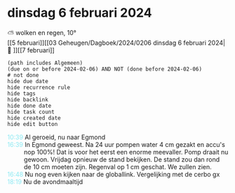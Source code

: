 # dinsdag 6 februari 2024

⛅ wolken en regen, 10°<br>[[5 februari]][[03 Geheugen/Dagboek/2024/0206 dinsdag 6 februari 2024| 📓 ]][[7 februari]]
```tasks
(path includes Algemeen)
(due on or before 2024-02-06) AND NOT (done before 2024-02-06)
# not done
hide due date
hide recurrence rule
hide tags
hide backlink
hide done date
hide task count
hide created date
hide edit button
```
<p style="padding-left: 2.7em; text-indent: -2.7em; margin: 0;"><font color=#8be9f3>10:39  </font>  Al geroeid, nu naar Egmond  </p>   
<p style="padding-left: 2.7em; text-indent: -2.7em; margin: 0"><font color=#8be9f2>16:39</font>  In Egmond geweest. Na 24 uur pompen water 4 cm gezakt en accu's nop 100%! Dat is voor het eerst een enorme meevaller. Pomp draait nu gewoon. Vrijdag opnieuw de stand bekijken. De stand zou dan rond de 10 cm moeten zijn. Regenval op 1 cm geschat. We zullen zien. </p>   
<p style="padding-left: 2.7em; text-indent: -2.7em; margin: 0"><font color=#8be9f2>16:48</font>  Nu nog even kijken naar de globallink. Vergelijking met de cerbo gx </p>   
<p style="padding-left: 2.7em; text-indent: -2.7em; margin: 0;"><font color=#8be9f3>18:19  </font>  Nu de avondmaaltijd  </p>   